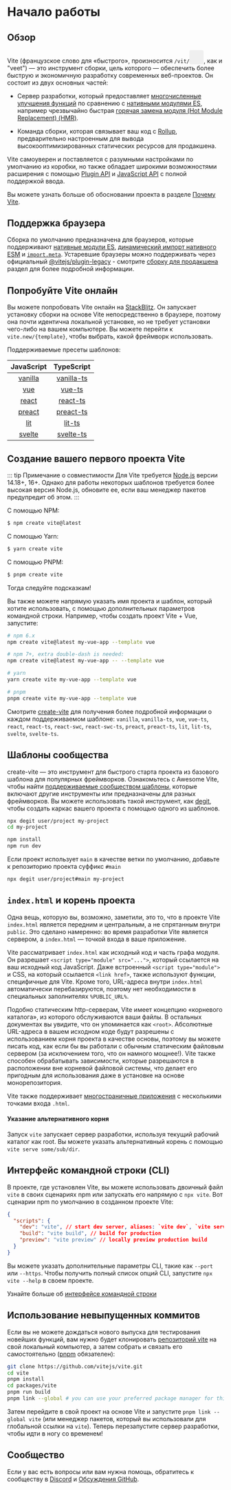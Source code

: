# Начало работы

<audio id="vite-audio">
  <source src="/vite.mp3" type="audio/mpeg">
</audio>

## Обзор

Vite (французское слово для «быстрого», произносится `/vit/`<button style="border:none;padding:3px;border-radius:4px;vertical-align:bottom" id="play-vite-audio" onclick="document.getElementById('vite-audio').play();"><svg style="height:2em;width:2em"><use href="/voice.svg#voice" /></svg></button>, как и "veet") — это инструмент сборки, цель которого — обеспечить более быструю и экономичную разработку современных веб-проектов. Он состоит из двух основных частей:

- Сервер разработки, который предоставляет [многочисленные улучшения функций](./features) по сравнению с [нативными модулями ES](https://developer.mozilla.org/en-US/docs/Web/JavaScript/Guide/Modules), например чрезвычайно быстрая [горячая замена модуля (Hot Module Replacement) (HMR)](./features#hot-module-replacement).

- Команда сборки, которая связывает ваш код с [Rollup](https://rollupjs.org), предварительно настроенным для вывода высокооптимизированных статических ресурсов для продакшена.

Vite самоуверен и поставляется с разумными настройками по умолчанию из коробки, но также обладает широкими возможностями расширения с помощью [Plugin API](./api-plugin) и [JavaScript API](./api-javascript) с полной поддержкой ввода.

Вы можете узнать больше об обосновании проекта в разделе [Почему Vite](./why).

## Поддержка браузера

Сборка по умолчанию предназначена для браузеров, которые поддерживают [нативные модули ES](https://caniuse.com/es6-module), [динамический импорт нативного ESM](https://caniuse.com/es6-module-dynamic-import) и [`import.meta`](https://caniuse.com/mdn-javascript_operators_import_meta). Устаревшие браузеры можно поддерживать через официальный [@vitejs/plugin-legacy](https://github.com/vitejs/vite/tree/main/packages/plugin-legacy) - смотрите [сборку для продакшена](./build) раздел для более подробной информации.

## Попробуйте Vite онлайн

Вы можете попробовать Vite онлайн на [StackBlitz](https://vite.new/). Он запускает установку сборки на основе Vite непосредственно в браузере, поэтому она почти идентична локальной установке, но не требует установки чего-либо на вашем компьютере. Вы можете перейти к `vite.new/{template}`, чтобы выбрать, какой фреймворк использовать.

Поддерживаемые пресеты шаблонов:

|             JavaScript              |                TypeScript                 |
| :---------------------------------: | :---------------------------------------: |
| [vanilla](https://vite.new/vanilla) | [vanilla-ts](https://vite.new/vanilla-ts) |
|     [vue](https://vite.new/vue)     |     [vue-ts](https://vite.new/vue-ts)     |
|   [react](https://vite.new/react)   |   [react-ts](https://vite.new/react-ts)   |
|  [preact](https://vite.new/preact)  |  [preact-ts](https://vite.new/preact-ts)  |
|     [lit](https://vite.new/lit)     |     [lit-ts](https://vite.new/lit-ts)     |
|  [svelte](https://vite.new/svelte)  |  [svelte-ts](https://vite.new/svelte-ts)  |

## Создание вашего первого проекта Vite

::: tip Примечание о совместимости
Для Vite требуется [Node.js](https://nodejs.org/en/) версии 14.18+, 16+. Однако для работы некоторых шаблонов требуется более высокая версия Node.js, обновите ее, если ваш менеджер пакетов предупредит об этом.
:::

С помощью NPM:

```bash
$ npm create vite@latest
```

С помощью Yarn:

```bash
$ yarn create vite
```

С помощью PNPM:

```bash
$ pnpm create vite
```

Тогда следуйте подсказкам!

Вы также можете напрямую указать имя проекта и шаблон, который хотите использовать, с помощью дополнительных параметров командной строки. Например, чтобы создать проект Vite + Vue, запустите:

```bash
# npm 6.x
npm create vite@latest my-vue-app --template vue

# npm 7+, extra double-dash is needed:
npm create vite@latest my-vue-app -- --template vue

# yarn
yarn create vite my-vue-app --template vue

# pnpm
pnpm create vite my-vue-app --template vue
```

Смотрите [create-vite](https://github.com/vitejs/vite/tree/main/packages/create-vite) для получения более подробной информации о каждом поддерживаемом шаблоне: `vanilla`, `vanilla-ts`, `vue`, `vue-ts`, `react`, `react-ts`, `react-swc`, `react-swc-ts`, `preact`, `preact-ts`, `lit`, `lit-ts`, `svelte`, `svelte-ts`.

## Шаблоны сообщества

create-vite — это инструмент для быстрого старта проекта из базового шаблона для популярных фреймворков. Ознакомьтесь с Awesome Vite, чтобы найти [поддерживаемые сообществом шаблоны](https://github.com/vitejs/awesome-vite#templates), которые включают другие инструменты или предназначены для разных фреймворков. Вы можете использовать такой инструмент, как [degit](https://github.com/Rich-Harris/degit), чтобы создать каркас вашего проекта с помощью одного из шаблонов.

```bash
npx degit user/project my-project
cd my-project

npm install
npm run dev
```

Если проект использует `main` в качестве ветки по умолчанию, добавьте к репозиторию проекта суффикс `#main`

```bash
npx degit user/project#main my-project
```

## `index.html` и корень проекта

Одна вещь, которую вы, возможно, заметили, это то, что в проекте Vite `index.html` является передним и центральным, а не спрятанным внутри `public`. Это сделано намеренно: во время разработки Vite является сервером, а `index.html` — точкой входа в ваше приложение.

Vite рассматривает `index.html` как исходный код и часть графа модуля. Он разрешает `<script type="module" src="...">`, который ссылается на ваш исходный код JavaScript. Даже встроенный `<script type="module">` и CSS, на который ссылается `<link href>`, также используют функции, специфичные для Vite. Кроме того, URL-адреса внутри `index.html` автоматически перебазируются, поэтому нет необходимости в специальных заполнителях `%PUBLIC_URL%`.

Подобно статическим http-серверам, Vite имеет концепцию «корневого каталога», из которого обслуживаются ваши файлы. В остальных документах вы увидите, что он упоминается как `<root>`. Абсолютные URL-адреса в вашем исходном коде будут разрешены с использованием корня проекта в качестве основы, поэтому вы можете писать код, как если бы вы работали с обычным статическим файловым сервером (за исключением того, что он намного мощнее!). Vite также способен обрабатывать зависимости, которые разрешаются в расположении вне корневой файловой системы, что делает его пригодным для использования даже в установке на основе монорепозитория.

Vite также поддерживает [многостраничные приложения](./build#multi-page-app) с несколькими точками входа `.html`.

#### Указание альтернативного корня

Запуск `vite` запускает сервер разработки, используя текущий рабочий каталог как root. Вы можете указать альтернативный корень с помощью `vite serve some/sub/dir`.

## Интерфейс командной строки (CLI)

В проекте, где установлен Vite, вы можете использовать двоичный файл `vite` в своих сценариях npm или запускать его напрямую с `npx vite`. Вот сценарии npm по умолчанию в созданном проекте Vite:

<!-- prettier-ignore -->
```json
{
  "scripts": {
    "dev": "vite", // start dev server, aliases: `vite dev`, `vite serve`
    "build": "vite build", // build for production
    "preview": "vite preview" // locally preview production build
  }
}
```

Вы можете указать дополнительные параметры CLI, такие как `--port` или `--https`. Чтобы получить полный список опций CLI, запустите `npx vite --help` в своем проекте.

Узнайте больше об [интерфейсе командной строки](./cli.md)

## Использование невыпущенных коммитов

Если вы не можете дождаться нового выпуска для тестирования новейших функций, вам нужно будет клонировать [репозиторий vite](https://github.com/vitejs/vite) на свой локальный компьютер, а затем собрать и связать его самостоятельно ([pnpm](https://pnpm.io/) обязателен):

```bash
git clone https://github.com/vitejs/vite.git
cd vite
pnpm install
cd packages/vite
pnpm run build
pnpm link --global # you can use your preferred package manager for this step
```

Затем перейдите в свой проект на основе Vite и запустите `pnpm link --global vite` (или менеджер пакетов, который вы использовали для глобальной ссылки на `vite`). Теперь перезапустите сервер разработки, чтобы идти в ногу со временем!

## Сообщество

Если у вас есть вопросы или вам нужна помощь, обратитесь к сообществу в [Discord](https://chat.vitejs.dev) и [Обсуждения GitHub](https://github.com/vitejs/vite/discussions).
